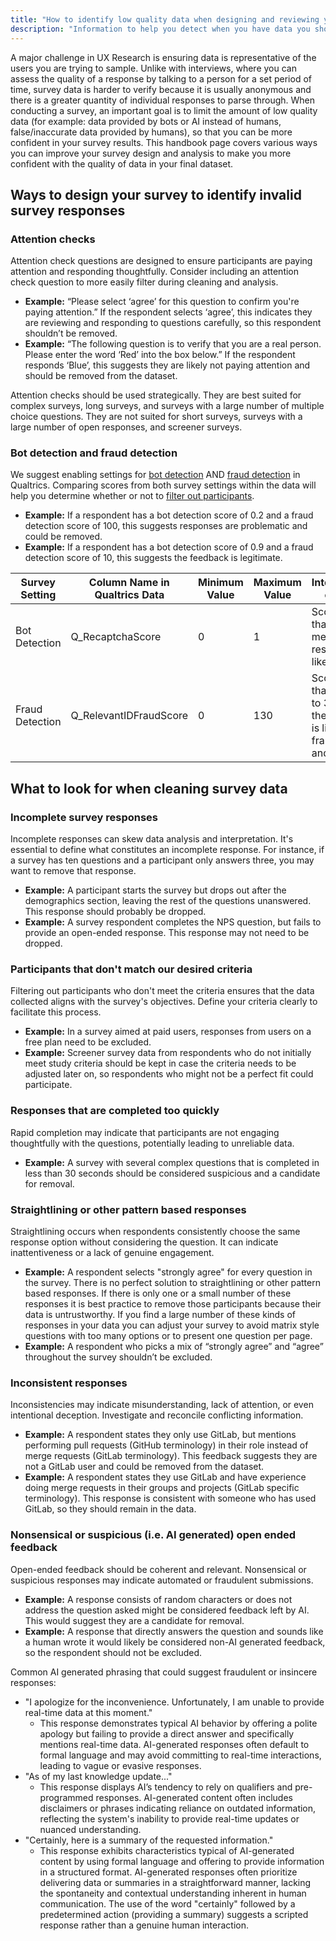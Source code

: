 ```yaml
---
title: "How to identify low quality data when designing and reviewing your survey"
description: "Information to help you detect when you have data you should likely remove from your survey."
---
```


A major challenge in UX Research is ensuring data is representative of the users you are trying to sample. Unlike with interviews, where you can assess the quality of a response by talking to a person for a set period of time, survey data is harder to verify because it is usually anonymous and there is a greater quantity of individual responses to parse through. When conducting a survey, an important goal is to limit the amount of low quality data (for example: data provided by bots or AI instead of humans, false/inaccurate data provided by humans), so that you can be more confident in your survey results. This handbook page covers various ways you can improve your survey design and analysis to make you more confident with the quality of data in your final dataset.

## Ways to design your survey to identify invalid survey responses

### Attention checks

Attention check questions are designed to ensure participants are paying attention and responding thoughtfully. Consider including an attention check question to more easily filter during cleaning and analysis.

* **Example:** “Please select ‘agree’ for this question to confirm you're paying attention.” If the respondent selects ‘agree’, this indicates they are reviewing and responding to questions carefully, so this respondent shouldn’t be removed.
* **Example:** “The following question is to verify that you are a real person. Please enter the word ‘Red’ into the box below.” If the respondent responds ‘Blue’, this suggests they are likely not paying attention and should be removed from the dataset.

Attention checks should be used strategically. They are best suited for complex surveys, long surveys, and surveys with a large number of multiple choice questions. They are not suited for short surveys, surveys with a large number of open responses, and screener surveys.

### Bot detection and fraud detection

We suggest enabling settings for [bot detection](https://www.qualtrics.com/support/survey-platform/survey-module/survey-checker/fraud-detection/?parent=p0082#BotDetection) AND [fraud detection](https://www.qualtrics.com/support/survey-platform/survey-module/survey-checker/fraud-detection/?parent=p0082#RelevantID) in Qualtrics. Comparing scores from both survey settings within the data will help you determine whether or not to [filter out participants](https://www.qualtrics.com/support/survey-platform/data-and-analysis-module/data/filtering-responses/).

* **Example:** If a respondent has a bot detection score of 0.2 and a fraud detection score of 100, this suggests responses are problematic and could be removed.
* **Example:** If a respondent has a bot detection score of 0.9 and a fraud detection score of 10, this suggests the feedback is legitimate.

| Survey Setting | Column Name in Qualtrics Data | Minimum Value | Maximum Value | Interpretation of Score |
|----------------|-------------------------------|---------------|---------------|-------------------------|
| Bot Detection | Q_RecaptchaScore | 0 | 1 | Score of less than 0.5 means the response is likely a bot. |
| Fraud Detection | Q_RelevantIDFraudScore | 0 | 130 | Score greater than or equal to 30 means the response is likely fraudulent and a bot. |

## What to look for when cleaning survey data

### Incomplete survey responses

Incomplete responses can skew data analysis and interpretation. It's essential to define what constitutes an incomplete response. For instance, if a survey has ten questions and a participant only answers three, you may want to remove that response.

* **Example:** A participant starts the survey but drops out after the demographics section, leaving the rest of the questions unanswered. This response should probably be dropped.
* **Example:** A survey respondent completes the NPS question, but fails to provide an open-ended response. This response may not need to be dropped.

### Participants that don't match our desired criteria

Filtering out participants who don't meet the criteria ensures that the data collected aligns with the survey's objectives. Define your criteria clearly to facilitate this process.

* **Example:** In a survey aimed at paid users, responses from users on a free plan need to be excluded.
* **Example:** Screener survey data from respondents who do not initially meet study criteria should be kept in case the criteria needs to be adjusted later on, so respondents who might not be a perfect fit could participate.

### Responses that are completed too quickly

Rapid completion may indicate that participants are not engaging thoughtfully with the questions, potentially leading to unreliable data.

* **Example:** A survey with several complex questions that is completed in less than 30 seconds should be considered suspicious and a candidate for removal.

### Straightlining or other pattern based responses

Straightlining occurs when respondents consistently choose the same response option without considering the question. It can indicate inattentiveness or a lack of genuine engagement.

* **Example:** A respondent selects "strongly agree" for every question in the survey. There is no perfect solution to straightlining or other pattern based responses. If there is only one or a small number of these responses it is best practice to remove those participants because their data is untrustworthy. If you find a large number of these kinds of responses in your data you can adjust your survey to avoid matrix style questions with too many options or to present one question per page.
* **Example:** A respondent who picks a mix of “strongly agree” and “agree” throughout the survey shouldn’t be excluded.

### Inconsistent responses

Inconsistencies may indicate misunderstanding, lack of attention, or even intentional deception. Investigate and reconcile conflicting information.

* **Example:** A respondent states they only use GitLab, but mentions performing pull requests (GitHub terminology) in their role instead of merge requests (GitLab terminology). This feedback suggests they are not a GitLab user and could be removed from the dataset.
* **Example:** A respondent states they use GitLab and have experience doing merge requests in their groups and projects (GitLab specific terminology). This response is consistent with someone who has used GitLab, so they should remain in the data.

### Nonsensical or suspicious (i.e. AI generated) open ended feedback

Open-ended feedback should be coherent and relevant. Nonsensical or suspicious responses may indicate automated or fraudulent submissions.

* **Example:** A response consists of random characters or does not address the question asked might be considered feedback left by AI. This would suggest they are a candidate for removal.
* **Example:** A response that directly answers the question and sounds like a human wrote it would likely be considered non-AI generated feedback, so the respondent should not be excluded.

Common AI generated phrasing that could suggest fraudulent or insincere responses:

* "I apologize for the inconvenience. Unfortunately, I am unable to provide real-time data at this moment."
  * This response demonstrates typical AI behavior by offering a polite apology but failing to provide a direct answer and specifically mentions real-time data. AI-generated responses often default to formal language and may avoid committing to real-time interactions, leading to vague or evasive responses.
* "As of my last knowledge update..."
  * This response displays AI’s tendency to rely on qualifiers and pre-programmed responses. AI-generated content often includes disclaimers or phrases indicating reliance on outdated information, reflecting the system's inability to provide real-time updates or nuanced understanding.
* "Certainly, here is a summary of the requested information."
  * This response exhibits characteristics typical of AI-generated content by using formal language and offering to provide information in a structured format. AI-generated responses often prioritize delivering data or summaries in a straightforward manner, lacking the spontaneity and contextual understanding inherent in human communication. The use of the word "certainly" followed by a predetermined action (providing a summary) suggests a scripted response rather than a genuine human interaction.
